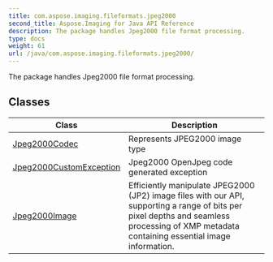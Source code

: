 ```yaml
---
title: com.aspose.imaging.fileformats.jpeg2000
second_title: Aspose.Imaging for Java API Reference
description: The package handles Jpeg2000 file format processing.
type: docs
weight: 61
url: /java/com.aspose.imaging.fileformats.jpeg2000/
---
```


The package handles Jpeg2000 file format processing.


## Classes

| Class | Description |
| --- | --- |
| [Jpeg2000Codec](../com.aspose.imaging.fileformats.jpeg2000/jpeg2000codec) | Represents JPEG2000 image type |
| [Jpeg2000CustomException](../com.aspose.imaging.fileformats.jpeg2000/jpeg2000customexception) | Jpeg2000 OpenJpeg code generated exception |
| [Jpeg2000Image](../com.aspose.imaging.fileformats.jpeg2000/jpeg2000image) | Efficiently manipulate JPEG2000 (JP2) image files with our API, supporting a range of bits per pixel depths and seamless processing of XMP metadata containing essential image information. |
